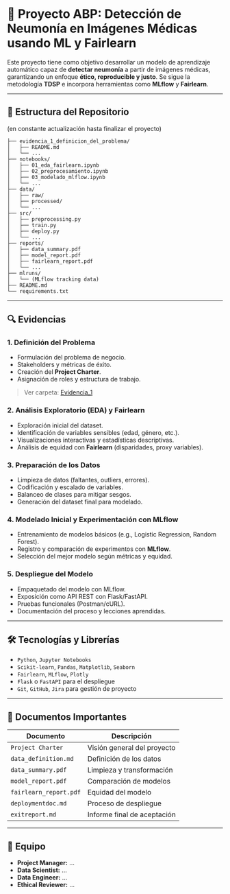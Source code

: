 
# 🧠 Proyecto ABP: Detección de Neumonía en Imágenes Médicas usando ML y Fairlearn

Este proyecto tiene como objetivo desarrollar un modelo de aprendizaje automático capaz de **detectar neumonía** a partir de imágenes médicas, garantizando un enfoque **ético, reproducible y justo**. Se sigue la metodología **TDSP** e incorpora herramientas como **MLflow** y **Fairlearn**.

---

## 📁 Estructura del Repositorio
(en constante actualización hasta finalizar el proyecto)

```
├── evidencia_1_definicion_del_problema/
│   ├── README.md
│   └── ...
├── notebooks/
│   ├── 01_eda_fairlearn.ipynb
│   ├── 02_preprocesamiento.ipynb
│   ├── 03_modelado_mlflow.ipynb
│   └── ...
├── data/
│   ├── raw/
│   ├── processed/
│   └── ...
├── src/
│   ├── preprocessing.py
│   ├── train.py
│   ├── deploy.py
│   └── ...
├── reports/
│   ├── data_summary.pdf
│   ├── model_report.pdf
│   ├── fairlearn_report.pdf
│   └── ...
├── mlruns/
│   └── (MLflow tracking data)
├── README.md
└── requirements.txt
```

---

## 🔍 Evidencias

### 1. Definición del Problema
- Formulación del problema de negocio.
- Stakeholders y métricas de éxito.
- Creación del **Project Charter**.
- Asignación de roles y estructura de trabajo.
> Ver carpeta: [Evidencia_1](https://github.com/Lalita635/TSCDIA-2025/tree/main/Neumonet/Evidencia_1_%20Definici%C3%B3n_del_problema)

### 2. Análisis Exploratorio (EDA) y Fairlearn
- Exploración inicial del dataset.
- Identificación de variables sensibles (edad, género, etc.).
- Visualizaciones interactivas y estadísticas descriptivas.
- Análisis de equidad con **Fairlearn** (disparidades, proxy variables).

### 3. Preparación de los Datos
- Limpieza de datos (faltantes, outliers, errores).
- Codificación y escalado de variables.
- Balanceo de clases para mitigar sesgos.
- Generación del dataset final para modelado.

### 4. Modelado Inicial y Experimentación con MLflow
- Entrenamiento de modelos básicos (e.g., Logistic Regression, Random Forest).
- Registro y comparación de experimentos con **MLflow**.
- Selección del mejor modelo según métricas y equidad.

### 5. Despliegue del Modelo
- Empaquetado del modelo con MLflow.
- Exposición como API REST con Flask/FastAPI.
- Pruebas funcionales (Postman/cURL).
- Documentación del proceso y lecciones aprendidas.

---

## 🛠️ Tecnologías y Librerías

- `Python`, `Jupyter Notebooks`
- `Scikit-learn`, `Pandas`, `Matplotlib`, `Seaborn`
- `Fairlearn`, `MLflow`, `Plotly`
- `Flask` o `FastAPI` para el despliegue
- `Git`, `GitHub`, `Jira` para gestión de proyecto

---

## 📑 Documentos Importantes

| Documento | Descripción |
|----------|-------------|
| `Project Charter` | Visión general del proyecto |
| `data_definition.md` | Definición de los datos |
| `data_summary.pdf` | Limpieza y transformación |
| `model_report.pdf` | Comparación de modelos |
| `fairlearn_report.pdf` | Equidad del modelo |
| `deploymentdoc.md` | Proceso de despliegue |
| `exitreport.md` | Informe final de aceptación |

---

## 👥 Equipo

- **Project Manager:** ...
- **Data Scientist:** ...
- **Data Engineer:** ...
- **Ethical Reviewer:** ...
